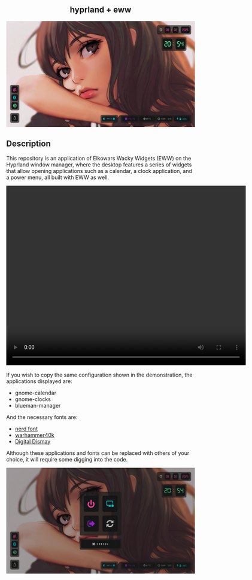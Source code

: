 <h2 align="center"> hyprland + eww </h2>


<p align="center">
  <img src="Images/eww_01.png">
</p>


## Description 

This repository is an application of Elkowars Wacky Widgets (EWW) on the Hyprland window manager, 
where the desktop features a series of widgets that allow opening applications such as a calendar, 
a clock application, and a power menu, all built with EWW as well.


<video width="640" height="480" controls>
  <source src="Images/eww_video.mp4" type="video/mp4">
</video>


If you wish to copy the same configuration shown in the demonstration, the applications displayed are:    
    
- gnome-calendar
- gnome-clocks
- blueman-manager

And the necessary fonts are: 

- [nerd font](https://www.nerdfonts.com/)
- [warhammer40k](https://github.com/Angell6991/Instalation_programs/tree/master/Fonts)
- [Digital Dismay](https://www.dafont.com/digital-dismay.font)

Although these applications and fonts can be replaced with others of your choice, it will require some digging into the code.


<p align="center">
  <img src="Images/eww_02.png">
</p>


